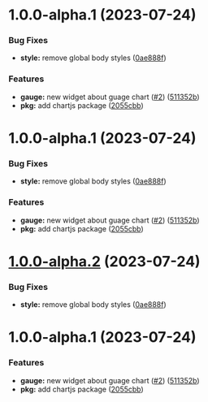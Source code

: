 # 1.0.0-alpha.1 (2023-07-24)


### Bug Fixes

* **style:** remove global body styles ([0ae888f](https://github.com/momentum-design/momentum-widgets/commit/0ae888fd1761b3c06409700960b9d8bc6e6c2242))


### Features

* **gauge:** new widget about guage chart ([#2](https://github.com/momentum-design/momentum-widgets/issues/2)) ([511352b](https://github.com/momentum-design/momentum-widgets/commit/511352b67c00b4f142b26d1a863c215eef34bc16))
* **pkg:** add chartjs package ([2055cbb](https://github.com/momentum-design/momentum-widgets/commit/2055cbbf82a200ed38fc3709bfeaabeecdbac2f0))

# 1.0.0-alpha.1 (2023-07-24)


### Bug Fixes

* **style:** remove global body styles ([0ae888f](https://github.com/momentum-design/momentum-widgets/commit/0ae888fd1761b3c06409700960b9d8bc6e6c2242))


### Features

* **gauge:** new widget about guage chart ([#2](https://github.com/momentum-design/momentum-widgets/issues/2)) ([511352b](https://github.com/momentum-design/momentum-widgets/commit/511352b67c00b4f142b26d1a863c215eef34bc16))
* **pkg:** add chartjs package ([2055cbb](https://github.com/momentum-design/momentum-widgets/commit/2055cbbf82a200ed38fc3709bfeaabeecdbac2f0))

# [1.0.0-alpha.2](https://github.com/webex/dashboard-ui/compare/v1.0.0-alpha.1...v1.0.0-alpha.2) (2023-07-24)


### Bug Fixes

* **style:** remove global body styles ([0ae888f](https://github.com/webex/dashboard-ui/commit/0ae888fd1761b3c06409700960b9d8bc6e6c2242))

# 1.0.0-alpha.1 (2023-07-24)


### Features

* **gauge:** new widget about guage chart ([#2](https://github.com/webex/dashboard-ui/issues/2)) ([511352b](https://github.com/webex/dashboard-ui/commit/511352b67c00b4f142b26d1a863c215eef34bc16))
* **pkg:** add chartjs package ([2055cbb](https://github.com/webex/dashboard-ui/commit/2055cbbf82a200ed38fc3709bfeaabeecdbac2f0))
